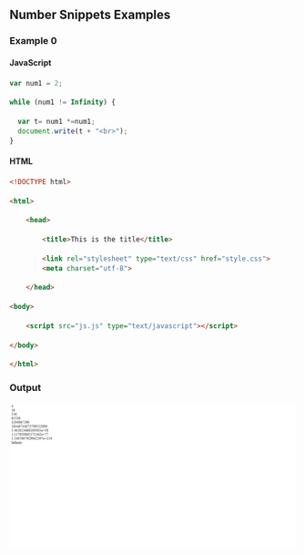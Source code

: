 ## Number Snippets Examples

### Example 0

#### JavaScript

```JavaScript
var num1 = 2;

while (num1 != Infinity) {

  var t= num1 *=num1;
  document.write(t + "<br>");
}
````
#### HTML

```HTML
<!DOCTYPE html>

<html>

    <head>

        <title>This is the title</title>

        <link rel="stylesheet" type="text/css" href="style.css">
        <meta charset="utf-8">

    </head>

<body>

    <script src="js.js" type="text/javascript"></script>

</body>

</html>
```

### Output

![Banner Image](github-content/example-0-output.png/)
